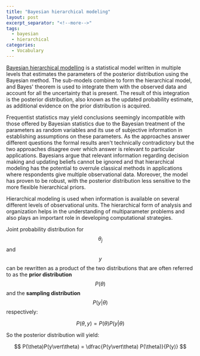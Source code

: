 ```yaml
---
title: "Bayesian hierarchical modeling"
layout: post
excerpt_separator: "<!--more-->"
tags:
  - bayesian
  - hierarchical
categories:
  - Vocabulary
---
```




[Bayesian hierarchical modelling](https://en.m.wikipedia.org/wiki/Bayesian_hierarchical_modeling) is a statistical model 
written in multiple levels that estimates the parameters of the posterior distribution using the Bayesian method.
The sub-models combine to form the hierarchical model, and Bayes' theorem is used to integrate them 
with the observed data and account for all the uncertainty that is present. 
The result of this integration is the posterior distribution, also known as the updated probability estimate, 
as additional evidence on the prior distribution is acquired.

<!--more-->

Frequentist statistics  may yield conclusions seemingly incompatible with those offered by Bayesian statistics 
due to the Bayesian treatment of the parameters as random variables and its use of subjective information 
in establishing assumptions on these parameters. 
As the approaches answer different questions the formal results aren't technically contradictory
but the two approaches disagree over which answer is relevant to particular applications. 
Bayesians argue that relevant information regarding decision making and updating beliefs 
cannot be ignored and that hierarchical modeling has the potential to overrule classical methods 
in applications where respondents give multiple observational data. 
Moreover, the model has proven to be robust, with the posterior distribution less sensitive 
to the more flexible hierarchical priors.

Hierarchical modeling is used when information is available on several different levels of observational units. 
The hierarchical form of analysis and organization helps in the understanding of multiparameter problems 
and also plays an important role in developing computational strategies.

Joint probability distribution for $$\theta_{j}$$  and $$y$$ can be rewritten as a product of the two 
distributions that are often referred to as the **prior distribution** $$P(\theta )$$  and 
the **sampling distribution** $$P(y\vert \theta )$$  respectively:

$$ P(\theta, y) = P(\theta)P(y\vert\theta) $$

So the posterior distribution will yield:

$$ P(\theta)P(y\vert\theta)  = \dfrac{P(y\vert\theta) P(\theta)}{P(y)} $$


